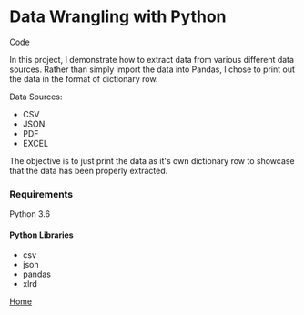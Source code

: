 # Data Wrangling with Python

[Code](https://github.com/danjsiegel/Portfolio/tree/master/project%206)

In this project, I demonstrate how to extract data from various different data sources. Rather than simply import the data into Pandas, I chose to print out the data in the format of dictionary row.  

Data Sources:
* CSV
* JSON
* PDF
* EXCEL

The objective is to just print the data as it's own dictionary row to showcase that the data has been properly extracted. 

### Requirements

Python 3.6 

#### Python Libraries
* csv
* json
* pandas
* xlrd

[Home](https://danjsiegel.github.io/Portfolio/)